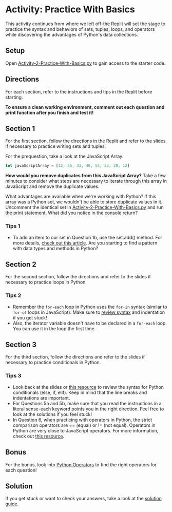 # Activity: Practice With Basics

This activity continues from where we left off-the Replit will set the stage to practice the syntax and behaviors of sets, tuples, loops, and operators while discovering the advantages of Python's data collections.

## Setup

Open [Activity-2-Practice-With-Basics.py](Activity_2_Practice_With_Basics.py) to gain access to the starter code.

## Directions

For each section, refer to the instructions and tips in the Replit before starting.

**To ensure a clean working environment, comment out each question and print function after you finish and test it!**

## Section 1

For the first section, follow the directions in the Replit and refer to the slides if necessary to practice writing sets and tuples.

For the prequestion, take a look at the JavaScript Array:

```javascript
let javaScriptArray = [12, 55, 33, 40, 55, 33, 20, 12]
```

**How would you remove duplicates from this JavaScript Array?** Take a few minutes to consider what steps are necessary to iterate through this array in JavaScript and remove the duplicate values.

What advantages are available when we're working with Python? If this array was a Python set, we wouldn't be able to store duplicate values in it. Uncomment the identical set in [Activity-2-Practice-With-Basics.py](Activity-2-Practice-With-Basics.py) and run the print statement. What did you notice in the console return?

### Tips 1

- To add an item to our set in Question 1b, use the set.add() method. For more details, [check out this article](https://www.geeksforgeeks.org/set-add-python/). Are you starting to find a pattern with data types and methods in Python?

## Section 2

For the second section, follow the directions and refer to the slides if necessary to practice loops in Python.

### Tips 2

- Remember the `for-each` loop in Python uses the `for-in` syntax (similar to `for-of` loops in JavaScript). Make sure to [review syntax](https://www.w3schools.com/python/python_for_loops.asp) and indentation if you get stuck!
- Also, the iterator variable doesn't have to be declared in a `for-each` loop. You can use it in the loop the first time.

## Section 3

For the third section, follow the directions and refer to the slides if necessary to practice conditionals in Python.

### Tips 3

- Look back at the slides or [this resource](https://www.w3schools.com/python/python_conditions.asp) to review the syntax for Python conditionals (else, if, elif). Keep in mind that the line breaks and indentations are important.
- For Questions 5a and 5b, make sure that you read the instructions in a literal sense-each keyword points you in the right direction. Feel free to look at the solutions if you feel stuck!
- In Question 6, when practicing with operators in Python, the strict comparison operators are == (equal) or != (not equal). Operators in Python are very close to JavaScript operators. For more information, check out [this resource](https://www.w3schools.com/python/python_operators.asp).

## Bonus

For the bonus, look into [Python Operators](https://www.w3schools.com/python/python_operators.asp) to find the right operators for each question!

## Solution

If you get stuck or want to check your answers, take a look at the [solution guide](Activity_2_Practice_With_Basics_Solution.py).
